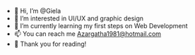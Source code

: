 - 👋 Hi, I’m @Giela
- 👀 I’m interested in UI/UX and graphic design
- 🌱 I’m currently learning my first steps on Web Development
- 📫 You can reach me Azargatha1981@hotmail.com 
- 💖 Thank you for reading!

<!---
Gielaa/Gielaa is a ✨ special ✨ repository because its `README.md` (this file) appears on your GitHub profile.
You can click the Preview link to take a look at your changes.
--->
